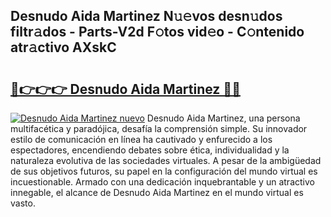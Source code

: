 ## Desnudo Aida Martinez N𝚞𝚎vos desn𝚞dos filtr𝚊dos - Parts-V2d F𝚘tos vid𝚎o - C𝚘ntenido atr𝚊ctivo AXskC

# <h2><a href="http://mb3oox.tromn.icu/?c=Desnudo+Aida+Martinez">🔗👉👉👉 Desnudo Aida Martinez 🔗🔗</a></h2>

[![Desnudo Aida Martinez nuevo](https://i.imgur.com/pEAQMta.gif)](http://mb3oox.tromn.icu/?c=Desnudo+Aida+Martinez)
Desnudo Aida Martinez, una persona multifacética y paradójica, desafía la comprensión simple. Su innovador estilo de comunicación en línea ha cautivado y enfurecido a los espectadores, encendiendo debates sobre ética, individualidad y la naturaleza evolutiva de las sociedades virtuales. A pesar de la ambigüedad de sus objetivos futuros, su papel en la configuración del mundo virtual es incuestionable. Armado con una dedicación inquebrantable y un atractivo innegable, el alcance de Desnudo Aida Martinez en el mundo virtual es vasto.
